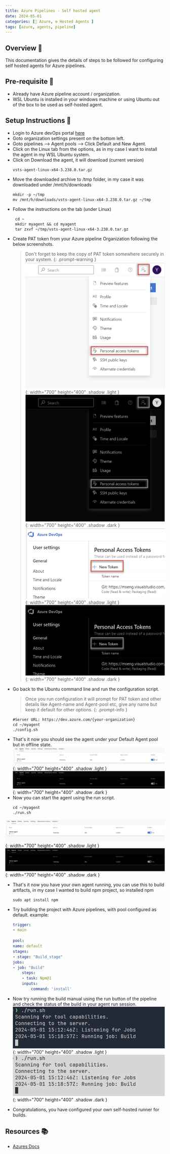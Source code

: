 ```yaml
---
title: Azure Pipelines - Self hosted agent
date: 2024-05-01
categories: [🤖 Azure, ⚙️ Hosted Agents ]
tags: [azure, agents, pipeline]
---
```


## Overview 📝
This documentation gives the details of steps to be followed for configuring self hosted agents for Azure pipelines.

## Pre-requisite  🚧
- Already have Azure pipeline account / organization.
- WSL Ubuntu is installed in your windows machine or using Ubuntu out of the box to be used as self-hosted agent.

## Setup Instructions 🚧
- Login to Azure devOps portal [here](https://dev.azure.com)
- Goto organization settings present on the bottom left.
- Goto pipelines --> Agent pools --> Click Default and New Agent.
- Click on the Linux tab from the options, as in my case I want to install the agent in my WSL Ubuntu system.
- Click on Download the agent, it will download (current version)
    ```shell
    vsts-agent-linux-x64-3.238.0.tar.gz
    ```
- Move the downloaded archive to /tmp folder, in my case it was downloaded under /mnt/h/downloads
    ```shell
    mkdir -p ~/tmp
    mv /mnt/h/downloads/vsts-agent-linux-x64-3.238.0.tar.gz ~/tmp
    ```
- Follow the instructions on the tab (under Linux)
    ```shell
     cd ~
     mkdir myagent && cd myagent
     tar zxvf ~/tmp/vsts-agent-linux-x64-3.238.0.tar.gz
    ```
- Create PAT token from your Azure pipeline Organization following the below screenshots.
    > Don't forget to keep the copy of PAT token somewhere securely in your system.
    {: .prompt-warning }
![alt text](../assets/images/azure/pat-gen.png){: width="700" height="400" .shadow .light }
![alt text](../assets/images/azure/pat-gen-darkmode.png){: width="700" height="400" .shadow .dark }
![alt text](../assets/images/azure/pat-gen-1.png){: width="700" height="400" .shadow .light }
![alt text](../assets/images/azure/pat-gen-1-darkmode.png){: width="700" height="400" .shadow .dark }
- Go back to the Ubuntu command line and run the configuration script.
    > Once you run configuration it will prompt for PAT token and other details like Agent-name and Agent-pool etc, give any name but keep it default for other options.
    {: .prompt-info }
    ```shell
    #Server URL: https://dev.azure.com/{your-organization}
    cd ~/myagent
    ./config.sh
    ```
- That's it now you should see the agent under your Default Agent pool but in offline state.
        ![alt text](../assets/images/azure/agent.png){: width="700" height="400" .shadow .light }
        ![alt text](../assets/images/azure/agent-darkmode.png){: width="700" height="400" .shadow .dark }
- Now you can start the agent using the run script.
    ```shell
    cd ~/myagent
    ./run.sh
    ```

![alt text](../assets/images/azure/agent-1.png){: width="700" height="400" .shadow .light }
![alt text](../assets/images/azure/agent-1-darkmode.png){: width="700" height="400" .shadow .dark }

- That's it now you have your own agent running, you can use this to build artifacts, in my case I wanted to build npm project, so installed npm
    ```shell
    sudo apt install npm
    ```
- Try building the project with Azure pipelines, with pool configured as default. example:

    ```yaml
    trigger: 
    - main

    pool: 
    name: default
    stages:
    - stage: "Build_stage"
    jobs:
    - job: "Build"
        steps:
        - task: Npm@1
        inputs:
            command: 'install'
    ```
- Now try running the build manual using the run button of the pipeline and check the status of the build in your agent run session.
![alt text](../assets/images/azure/agent-run.png){: width="700" height="400" .shadow .light }
![alt text](../assets/images/azure/agent-run-darkmode.png){: width="700" height="400" .shadow .dark }
- Congratulations, you have configured your own self-hosted runner for builds.
## Resources 📚
- [Azures Docs](https://learn.microsoft.com/en-us/azure/devops/pipelines/agents/linux-agent?view=azure-devops)